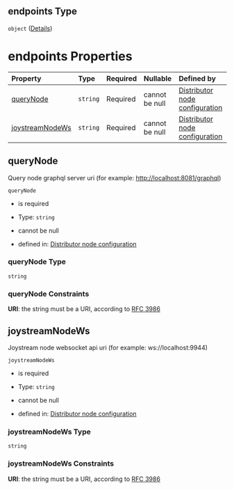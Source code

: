 ## endpoints Type

`object` ([Details](definition-properties-endpoints.md))

# endpoints Properties

| Property                            | Type     | Required | Nullable       | Defined by                                                                                                                                                                                    |
| :---------------------------------- | :------- | :------- | :------------- | :-------------------------------------------------------------------------------------------------------------------------------------------------------------------------------------------- |
| [queryNode](#querynode)             | `string` | Required | cannot be null | [Distributor node configuration](definition-properties-endpoints-properties-querynode.md "https://joystream.org/schemas/argus/config#/properties/endpoints/properties/queryNode")             |
| [joystreamNodeWs](#joystreamnodews) | `string` | Required | cannot be null | [Distributor node configuration](definition-properties-endpoints-properties-joystreamnodews.md "https://joystream.org/schemas/argus/config#/properties/endpoints/properties/joystreamNodeWs") |

## queryNode

Query node graphql server uri (for example: <http://localhost:8081/graphql>)

`queryNode`

*   is required

*   Type: `string`

*   cannot be null

*   defined in: [Distributor node configuration](definition-properties-endpoints-properties-querynode.md "https://joystream.org/schemas/argus/config#/properties/endpoints/properties/queryNode")

### queryNode Type

`string`

### queryNode Constraints

**URI**: the string must be a URI, according to [RFC 3986](https://tools.ietf.org/html/rfc3986 "check the specification")

## joystreamNodeWs

Joystream node websocket api uri (for example: ws\://localhost:9944)

`joystreamNodeWs`

*   is required

*   Type: `string`

*   cannot be null

*   defined in: [Distributor node configuration](definition-properties-endpoints-properties-joystreamnodews.md "https://joystream.org/schemas/argus/config#/properties/endpoints/properties/joystreamNodeWs")

### joystreamNodeWs Type

`string`

### joystreamNodeWs Constraints

**URI**: the string must be a URI, according to [RFC 3986](https://tools.ietf.org/html/rfc3986 "check the specification")
